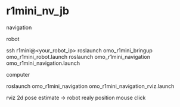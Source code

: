 # r1mini_nv_jb


navigation

robot


ssh r1mini@<your_robot_ip>
roslaunch omo_r1mini_bringup omo_r1mini_robot.launch
roslaunch omo_r1mini_navigation omo_r1mini_navigation.launch

computer


roslaunch omo_r1mini_navigation omo_r1mini_navigation_rviz.launch


rviz 2d pose estimate -> robot realy position mouse click

